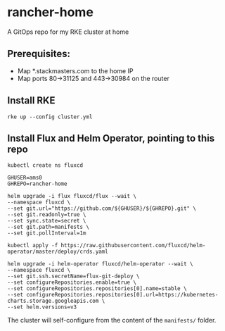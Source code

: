 # rancher-home
A GitOps repo for my RKE cluster at home


## Prerequisites:

- Map *.stackmasters.com to the home IP
- Map ports 80->31125 and 443->30984 on the router

## Install RKE

```
rke up --config cluster.yml
```

## Install Flux and Helm Operator, pointing to this repo

```
kubectl create ns fluxcd

GHUSER=ams0
GHREPO=rancher-home

helm upgrade -i flux fluxcd/flux --wait \
--namespace fluxcd \
--set git.url="https://github.com/${GHUSER}/${GHREPO}.git" \
--set git.readonly=true \
--set sync.state=secret \
--set git.path=manifests \
--set git.pollInterval=1m

kubectl apply -f https://raw.githubusercontent.com/fluxcd/helm-operator/master/deploy/crds.yaml

helm upgrade -i helm-operator fluxcd/helm-operator --wait \
--namespace fluxcd \
--set git.ssh.secretName=flux-git-deploy \
--set configureRepositories.enable=true \
--set configureRepositories.repositories[0].name=stable \
--set configureRepositories.repositories[0].url=https://kubernetes-charts.storage.googleapis.com \
--set helm.versions=v3
```

The cluster will self-configure from the content of the `manifests/` folder.
